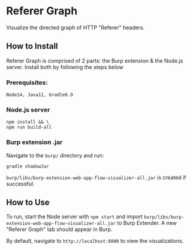
# Referer Graph

Visualize the directed graph of HTTP "Referer" headers.

## How to Install

Referer Graph is comprised of 2 parts: the Burp extension & the Node.js server. Install both by following the steps below

### Prerequisites:
```
Node14, Java11, Gradle6.9
```

### Node.js server
```
npm install && \
npm run build-all
```

### Burp extension .jar

Navigate to the `burp/` directory and run:
```
gradle shadowJar
```

`burp/libs/burp-extension-web-app-flow-visualizer-all.jar` is created if successful.

## How to Use

To run, start the Node server with `npm start` and import `burp/libs/burp-extension-web-app-flow-visualizer-all.jar` to Burp Extender. A new "Referer Graph" tab should appear in Burp.

By default, navigate to `http://localhost:8000` to view the visualizations.
